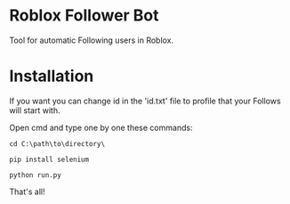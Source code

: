 # Roblox Follower Bot

Tool for automatic Following users in Roblox.


# Installation

If you want you can change id in the 'id.txt' file to profile that your Follows will start with.

Open cmd and type one by one these commands:



```
cd C:\path\to\directory\

pip install selenium

python run.py
```


That's all!

